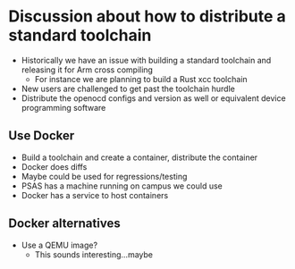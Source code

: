 # Discussion about how to distribute a standard toolchain

* Historically we have an issue with building a standard toolchain and releasing it for Arm cross compiling
  * For instance we are planning to build a Rust xcc toolchain
* New users are challenged to get past the toolchain hurdle
* Distribute the openocd configs and version as well or equivalent device programming software

## Use Docker

* Build a toolchain and create a container, distribute the container
* Docker does diffs
* Maybe could be used for regressions/testing
* PSAS has a machine running on campus we could use
* Docker has a service to host containers

## Docker alternatives

* Use a QEMU image?
  * This sounds interesting...maybe



